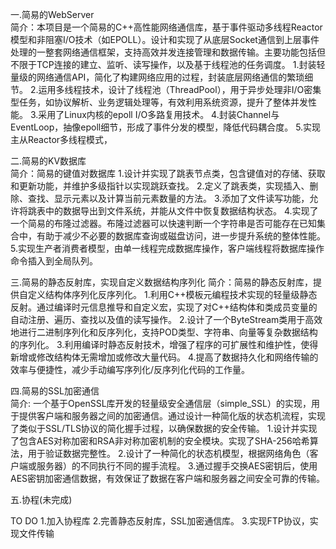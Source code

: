 一.简易的WebServer	
   简介：本项目是一个简易的C++高性能网络通信库，基于事件驱动多线程Reactor模型和非阻塞I/O技术（如EPOLL）。设计和实现了从底层Socket通信到上层事件处理的一整套网络通信框架，支持高效并发连接管理和数据传输。主要功能包括但不限于TCP连接的建立、监听、读写操作，以及基于线程池的任务调度。
   1.封装轻量级的网络通信API，简化了构建网络应用的过程，封装底层网络通信的繁琐细节。
   2.运用多线程技术，设计了线程池（ThreadPool），用于异步处理非I/O密集型任务，如协议解析、业务逻辑处理等，有效利用系统资源，提升了整体并发性能。
   3.采用了Linux内核的epoll I/O多路复用技术。
   4.封装Channel与EventLoop，抽像epoll细节，形成了事件分发的模型，降低代码耦合度。
   5.实现主从Reactor多线程模式，

二.简易的KV数据库	
   简介：简易的键值对数据库
   1.设计并实现了跳表节点类，包含键值对的存储、获取和更新功能，并维护多级指针以实现跳跃查找。
   2.定义了跳表类，实现插入、删除、查找、显示元素以及计算当前元素数量的方法。
   3.添加了文件读写功能，允许将跳表中的数据导出到文件系统，并能从文件中恢复数据结构状态。
   4.实现了一个简易的布隆过滤器。布隆过滤器可以快速判断一个字符串是否可能存在已知集合中，有助于减少不必要的数据库查询或磁盘访问，进一步提升系统的整体性能。
   5.实现生产者消费者模型，由单一线程完成数据库操作，客户端线程将数据库操作命令插入到全局队列。

三.简易的静态反射库，实现自定义数据结构序列化	
   简介：简易的静态反射库，提供自定义结构体序列化反序列化。
   1.利用C++模板元编程技术实现的轻量级静态反射。通过编译时元信息推导和自定义宏，实现了对C++结构体和类成员变量的自动注册、遍历、查找以及值的读写操作。
   2.设计了一个ByteStream类用于高效地进行二进制序列化和反序列化，支持POD类型、字符串、向量等复杂数据结构的序列化。
   3.利用编译时静态反射技术，增强了程序的可扩展性和维护性，使得新增或修改结构体无需增加或修改大量代码。
   4.提高了数据持久化和网络传输的效率与便捷性，减少手动编写序列化/反序列化代码的工作量。

四.简易的SSL加密通信	
   简介: 一个基于OpenSSL库开发的轻量级安全通信层（simple_SSL）的实现，用于提供客户端和服务器之间的加密通信。通过设计一种简化版的状态机流程，实现了类似于SSL/TLS协议的简化握手过程，以确保数据的安全传输。
   1.设计并实现了包含AES对称加密和RSA非对称加密机制的安全模块。实现了SHA-256哈希算法，用于验证数据完整性。
   2.设计了一种简化的状态机模型，根据网络角色（客户端或服务器）的不同执行不同的握手流程。
   3.通过握手交换AES密钥后，使用AES密钥加密通信数据，有效保证了数据在客户端和服务器之间安全可靠的传输。


五.协程(未完成)





TO DO
1.加入协程库
2.完善静态反射库，SSL加密通信库。
3.实现FTP协议，实现文件传输
